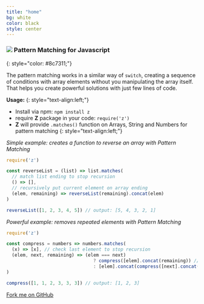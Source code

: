```yaml
---
title: "home"
bg: white
color: black
style: center
---
```

### ![](https://z-pattern-matching.github.io/img/z-logo.png) Pattern Matching for Javascript
{: style="color: #8c7311;"}

The pattern matching works in a similar way of `switch`, creating a sequence of conditions with array elements without you manipulating the array itself. That helps you create powerful solutions with just few lines of code.

**Usage:**
{: style="text-align:left;"}

- Install via npm: `npm install z`
- require **Z** package in your code: `require('z')`
- **Z** will provide `.matches()` function on Arrays, String and Numbers for pattern matching
{: style="text-align:left;"}


*Simple example: creates a function to reverse an array with Pattern Matching*

~~~ javascript
require('z')

const reverseList = (list) => list.matches(
  // match list ending to stop recursion
  () => [],
  // recursively put current element on array ending
  (elem, remaining) => reverseList(remaining).concat(elem)
)

reverseList([1, 2, 3, 4, 5]) // output: [5, 4, 3, 2, 1]
~~~

*Powerful example: removes repeated elements with Pattern Matching*

~~~ javascript
require('z')

const compress = numbers => numbers.matches(
  (x) => [x], // check last element to stop recursion
  (elem, next, remaining) => (elem === next)
                                ? compress([elem].concat(remaining)) // ignores next element
                                : [elem].concat(compress([next].concat(remaining)))
)

compress([1, 1, 2, 3, 3, 3]) // output: [1, 2, 3]
~~~

<span id="forkongithub">
  <a href="{{ site.source_link }}" class="bg-blue">
    Fork me on GitHub
  </a>
</span>

